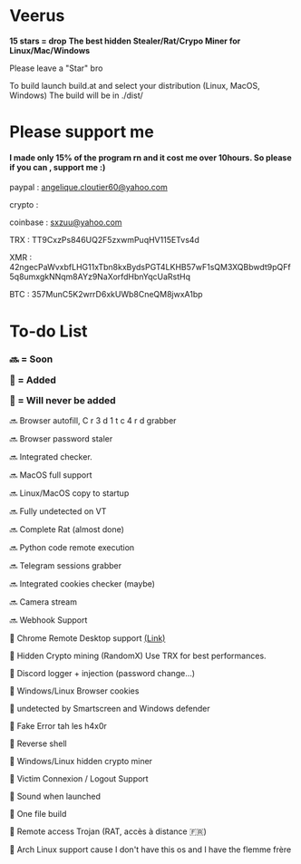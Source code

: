 # Veerus
**15 stars = drop**
**The best hidden Stealer/Rat/Crypo Miner for Linux/Mac/Windows**

Please leave a "Star" bro 

To build launch build.at and select your distribution (Linux, MacOS, Windows)
The build will be in ./dist/


<h1>Please support me</h1>
<h4>I made only 15% of the program rn and it cost me over 10hours. So please if you can , support me :)</h4>


paypal : angelique.cloutier60@yahoo.com 

crypto :

coinbase : sxzuu@yahoo.com

TRX : TT9CxzPs846UQ2F5zxwmPuqHV115ETvs4d

XMR : 42ngecPaWvxbfLHG11xTbn8kxBydsPGT4LKHB57wF1sQM3XQBbwdt9pQFf5q8umxgkNNqm8AYz9NaXorfdHbnYqcUaRstHq

BTC : 357MunC5K2wrrD6xkUWb8CneQM8jwxA1bp



<h1>To-do List</h1>

<h3>


🔜 = Soon


💚 = Added


🚫 = Will never be added</h3>

🔜 Browser autofill, C r 3 d 1 t  c 4 r d grabber

🔜 Browser password staler

🔜 Integrated checker.

🔜 MacOS full support

🔜 Linux/MacOS copy to startup

🔜 Fully undetected on VT

🔜 Complete Rat (almost done)

🔜 Python code remote execution

🔜 Telegram sessions grabber

🔜 Integrated cookies checker (maybe)

🔜 Camera stream

🔜 Webhook Support




💚 Chrome Remote Desktop support <a href="https://remotedesktop.google.com/">(Link)</a>

💚 Hidden Crypto mining (RandomX) Use TRX for best performances.

💚 Discord logger + injection (password change...)

💚 Windows/Linux Browser cookies 

💚 undetected by Smartscreen and Windows defender

💚 Fake Error tah les h4x0r

💚 Reverse shell

💚 Windows/Linux hidden crypto miner

💚 Victim Connexion / Logout Support

💚 Sound when launched

💚 One file build

💚 Remote access Trojan (RAT, accès à distance 🇫🇷)



🚫 Arch Linux support cause I don't have this os and I have the flemme frère
